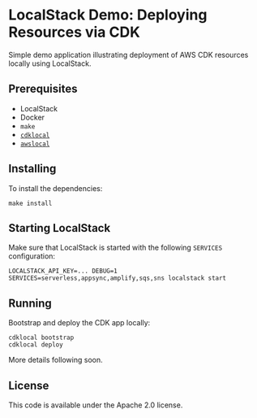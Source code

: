 # LocalStack Demo: Deploying Resources via CDK

Simple demo application illustrating deployment of AWS CDK resources locally using LocalStack.

## Prerequisites

* LocalStack
* Docker
* `make`
* [`cdklocal`](https://github.com/localstack/aws-cdk-local)
* [`awslocal`](https://github.com/localstack/awscli-local)

## Installing

To install the dependencies:
```
make install
```

## Starting LocalStack

Make sure that LocalStack is started with the following `SERVICES` configuration:
```
LOCALSTACK_API_KEY=... DEBUG=1 SERVICES=serverless,appsync,amplify,sqs,sns localstack start
```

## Running

Bootstrap and deploy the CDK app locally:
```
cdklocal bootstrap
cdklocal deploy
```

More details following soon.

## License

This code is available under the Apache 2.0 license.
